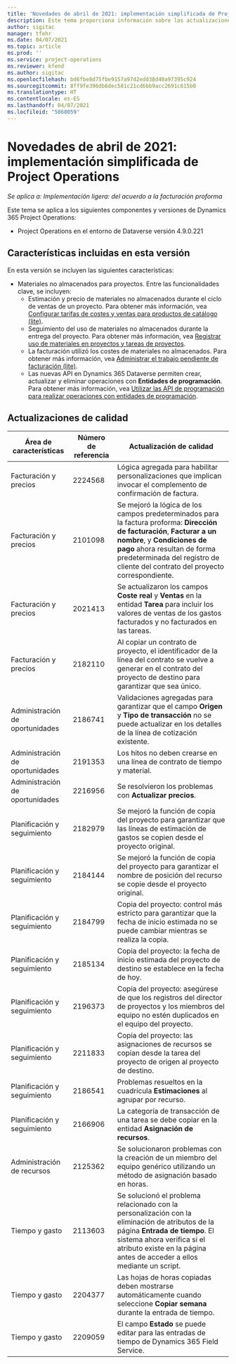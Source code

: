 ```yaml
---
title: 'Novedades de abril de 2021: implementación simplificada de Project Operations'
description: Este tema proporciona información sobre las actualizaciones de calidad disponibles en la versión de abril de 2021 de la implementación simplificada de Project Operations.
author: sigitac
manager: tfehr
ms.date: 04/07/2021
ms.topic: article
ms.prod: ''
ms.service: project-operations
ms.reviewer: kfend
ms.author: sigitac
ms.openlocfilehash: bd6fbe8d75fbe9157a97d2edd38d40a97395c924
ms.sourcegitcommit: 8ff9fe396db6dec581c21cd6bb9acc2691c815b0
ms.translationtype: HT
ms.contentlocale: es-ES
ms.lasthandoff: 04/07/2021
ms.locfileid: "5868059"
---
```

# <a name="whats-new-april-2021---project-operations-lite-deployment"></a>Novedades de abril de 2021: implementación simplificada de Project Operations

_Se aplica a: Implementación ligera: del acuerdo a la facturación proforma_

Este tema se aplica a los siguientes componentes y versiones de Dynamics 365 Project Operations:

  - Project Operations en el entorno de Dataverse versión 4.9.0.221 

## <a name="features-included-in-this-release"></a>Características incluidas en esta versión

En esta versión se incluyen las siguientes características:

- Materiales no almacenados para proyectos. Entre las funcionalidades clave, se incluyen:
  - Estimación y precio de materiales no almacenados durante el ciclo de ventas de un proyecto. Para obtener más información, vea [Configurar tarifas de costes y ventas para productos de catálogo (lite)](../pricing-costing/set-up-cost-sales-rates-catalog-products.md).
  - Seguimiento del uso de materiales no almacenados durante la entrega del proyecto. Para obtener más información, vea [Registrar uso de materiales en proyectos y tareas de proyectos](../../material/material-usage-log.md).
  - La facturación utilizó los costes de materiales no almacenados. Para obtener más información, vea [Administrar el trabajo pendiente de facturación (lite)](../proforma-invoicing/manage-billing-backlog-sales.md#product-billing-backlog).
  - Las nuevas API en Dynamics 365 Dataverse permiten crear, actualizar y eliminar operaciones con **Entidades de programación**. Para obtener más información, vea [Utilizar las API de programación para realizar operaciones con entidades de programación](../../project-management/schedule-api-preview.md).

## <a name="quality-updates"></a>Actualizaciones de calidad

| **Área de características** | **Número de referencia** | **Actualización de calidad** |
| --- | --- | --- |
| Facturación y precios | 2224568 | Lógica agregada para habilitar personalizaciones que implican invocar el complemento de confirmación de factura. |
| Facturación y precios | 2101098 | Se mejoró la lógica de los campos predeterminados para la factura proforma: **Dirección de facturación**, **Facturar a un nombre**, y **Condiciones de pago** ahora resultan de forma predeterminada del registro de cliente del contrato del proyecto correspondiente. |
| Facturación y precios | 2021413 | Se actualizaron los campos **Coste real** y **Ventas** en la entidad **Tarea** para incluir los valores de ventas de los gastos facturados y no facturados en las tareas. |
| Facturación y precios | 2182110 | Al copiar un contrato de proyecto, el identificador de la línea del contrato se vuelve a generar en el contrato del proyecto de destino para garantizar que sea único. |
| Administración de oportunidades | 2186741 | Validaciones agregadas para garantizar que el campo **Origen** y **Tipo de transacción** no se puede actualizar en los detalles de la línea de cotización existente. |
| Administración de oportunidades | 2191353 | Los hitos no deben crearse en una línea de contrato de tiempo y material. |
| Administración de oportunidades | 2216956 | Se resolvieron los problemas con **Actualizar precios**. |
| Planificación y seguimiento | 2182979 | Se mejoró la función de copia del proyecto para garantizar que las líneas de estimación de gastos se copien desde el proyecto original. |
| Planificación y seguimiento | 2184144 | Se mejoró la función de copia del proyecto para garantizar el nombre de posición del recurso se copie desde el proyecto original. |
| Planificación y seguimiento | 2184799 | Copia del proyecto: control más estricto para garantizar que la fecha de inicio estimada no se puede cambiar mientras se realiza la copia. |
| Planificación y seguimiento | 2185134 | Copia del proyecto: la fecha de inicio estimada del proyecto de destino se establece en la fecha de hoy. |
| Planificación y seguimiento | 2196373 | Copia del proyecto: asegúrese de que los registros del director de proyectos y los miembros del equipo no estén duplicados en el equipo del proyecto. |
| Planificación y seguimiento | 2211833 | Copia del proyecto: las asignaciones de recursos se copian desde la tarea del proyecto de origen al proyecto de destino. |
| Planificación y seguimiento | 2186541 | Problemas resueltos en la cuadrícula **Estimaciones** al agrupar por recurso. |
| Planificación y seguimiento | 2166906 | La categoría de transacción de una tarea se debe copiar en la entidad **Asignación de recursos**. |
| Administración de recursos | 2125362 | Se solucionaron problemas con la creación de un miembro del equipo genérico utilizando un método de asignación basado en horas. |
| Tiempo y gasto | 2113603 | Se solucionó el problema relacionado con la personalización con la eliminación de atributos de la página **Entrada de tiempo**. El sistema ahora verifica si el atributo existe en la página antes de acceder a ellos mediante un script. |
| Tiempo y gasto | 2204377 | Las hojas de horas copiadas deben mostrarse automáticamente cuando seleccione **Copiar semana** durante la entrada de tiempo. |
| Tiempo y gasto | 2209059 | El campo **Estado** se puede editar para las entradas de tiempo de Dynamics 365 Field Service. |
